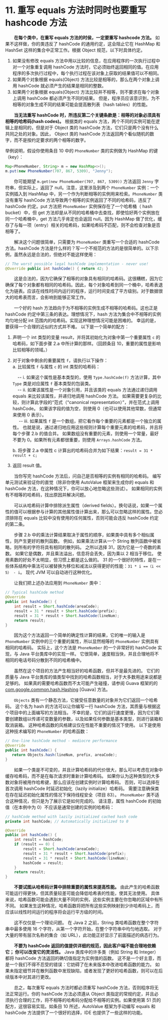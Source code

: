# 11. 重写 equals 方法时同时也要重写 hashcode 方法

&emsp;&emsp;**在每个类中，在重写 equals 方法的时侯，一定要重写 hashcode 方法。** 如果不这样做，你的类违反了 hashCode 的通用约定，这会阻止它在 HashMap 和 HashSet 这样的集合中正常工作。根据 Object 规范，以下时具体约定。

 1. 如果没有修改 equals 方法中用以比较的信息，在应用程序的一次执行过程中对一个对象重复调用 hashCode 方法时，它必须始终返回相同的值。在应用程序的多次执行过程中，每个执行过程在该对象上获取的结果值可以不相同。
 2. 如果两个对象根据 equals(Object) 方法比较是相等的，那么在两个对象上调用 hashCode 就必须产生的结果是相同的整数。
 3. 如果两个对象根据 equals(Object) 方法比较并不相等，则不要求在每个对象上调用 hashCode 都必须产生不同的结果。 但是，程序员应该意识到，为不相等的对象生成不同的结果可能会提高散列表（hash tables）的性能。

&emsp;&emsp;**当无法重写 hashCode 时，所违反第二个关键条款是：相等的对象必须具有相等的哈希码(hash codes)。** 根据类的 equals 方法，两个不同的实例可能在逻辑上是相同的，但是对于 Object 类的 hashCode 方法，它们只是两个没有什么共同之处的对象。因此， Object 类的 hashCode 方法返回两个看似随机的数字，而不是按约定要求的两个相等的数字。

举例说明，假设你使用条目 10 中的 `PhoneNumber` 类的实例做为 HashMap 的键（key）：

```java
Map<PhoneNumber, String> m = new HashMap<>();
m.put(new PhoneNumber(707, 867, 5309), "Jenny");
```

&emsp;&emsp;你可能期望 `m.get(new PhoneNumber(707, 867, 5309))` 方法返回 `Jenny` 字符串，但实际上，返回了 null。注意，这里涉及到两个 `PhoneNumber` 实例：一个实例插入到 HashMap 中，另一个作为判断相等的实例用来检索。`PhoneNumber` 类没有重写 hashCode 方法导致两个相等的实例返回了不同的哈希码，违反了 hashCode 约定。put 方法把 `PhoneNumber` 实例保存在了一个哈希桶（ hash bucket）中，但 get 方法却是从不同的哈希桶中去查找，即使恰好两个实例放在同一个哈希桶中，get 方法几乎肯定也会返回 null。因为 HashMap 做了优化，缓存了与每一项（entry）相关的哈希码，如果哈希码不匹配，则不会检查对象是否相等了。

&emsp;&emsp;解决这个问题很简单，只需要为 `PhoneNumber` 类重写一个合适的 hashCode 方法。hashCode 方法是什么样的？写一个不规范的方法的是很简单的。以下示例，虽然永远是合法的，但绝对不能这样使用：


```java
// The worst possible legal hashCode implementation - never use!
@Override public int hashCode() { return 42; }
```

&emsp;&emsp;这是合法的，因为它确保了相等的对象具有相同的哈希码。这很糟糕，因为它确保了每个对象都有相同的哈希码。因此，每个对象哈希到同一个桶中，哈希表退化为链表。应该在线性时间内运行的程序，运行时间变成了平方级别。对于数据很大的哈希表而言，会影响到能够正常工作。

&emsp;&emsp;一个好的 hash 方法趋向于为不相等的实例生成不相等的哈希码。这也正是 hashCode 约定中第三条的表达。理想情况下，hash 方法为集合中不相等的实例均匀地分配 int 范围内的哈希码。实现这种理想情况可能是困难的。 幸运的是，要获得一个合理的近似的方式并不难。 以下是一个简单的配方：

 1. 声明一个 int 类型的变量 result，并将其初始化为对象中第一个重要属性 `c` 的哈希码，如下面步骤 2.a 中所计算的那样。（回顾条目 10，重要的属性是影响比较相等的领域。）
 2. 对于对象中剩余的重要属性 `f`，请执行以下操作：<br/>
    a. 比较属性 `f` 与属性 `c` 的 int 类型的哈希码：<br/>
    
    &nbsp;&nbsp;&nbsp;&nbsp;-- i. 如果这个属性是基本类型的，使用 `Type.hashCode(f)` 方法计算，其中 `Type` 类是对应属性 `f` 基本类型的包装类。<br/>
    &nbsp;&nbsp;&nbsp;&nbsp;-- ii. 如果该属性是一个对象引用，并且该类的 equals 方法通过递归调用 equals 来比较该属性，并递归地调用 hashCode 方法。 如果需要更复杂的比较，则计算此字段的“范式（“canonical representation）”，并在范式上调用 hashCode。 如果该字段的值为空，则使用 0（也可以使用其他常数，但通常来使用 0 表示）。<br/>
      &nbsp;&nbsp;&nbsp;&nbsp; -- iii. 如果属性 `f` 是一个数组，把它看作每个重要的元素都是一个独立的属性。 也就是说，通过递归地应用这些规则计算每个重要元素的哈希码，并且将每个步骤 2.b 的值合并。 如果数组没有重要的元素，则使用一个常量，最好不要为 0。如果所有元素都很重要，则使用 `Arrays.hashCode` 方法。<br/>

    b. 将步骤 2.a 中属性 c 计算出的哈希码合并为如下结果：`result = 31 * result + c;`

 3. 返回 result 值。

&emsp;&emsp;当你写完 hashCode 方法后，问自己是否相等的实例有相同的哈希码。 编写单元测试来验证你的直觉（除非你使用 AutoValue 框架来生成你的 equals 和 hashCode 方法，在这种情况下，你可以放心地忽略这些测试）。 如果相同的实例有不相等的哈希码，找出原因并解决问题。

&emsp;&emsp;可以从哈希码计算中排除派生属性（derived fields）。换句话说，如果一个属性的值可以根据参与计算的其他属性值计算出来，那么可以忽略这样的属性。您必须排除在 equals 比较中没有使用的任何属性，否则可能会违反 hashCode 约定的第二条。

&emsp;&emsp;步骤 2.b 中的乘法计算结果取决于属性的顺序，如果类中具有多个相似属性，则产生更好的散列函数。 例如，如果乘法计算从一个 String 散列函数中被省略，则所有的字符将具有相同的散列码。 之所以选择 31，因为它是一个奇数的素数。 如果它是偶数，并且乘法溢出，信息将会丢失，因为乘以 2 相当于移位。 使用素数的好处不太明显，但习惯上都是这么做的。 31 的一个很好的特性，是在一些体系结构中乘法可以被替换为移位和减法以获得更好的性能：`31 * i ==（i << 5） - i`。 现代 JVM 可以自动进行这种优化。

&emsp;&emsp;让我们把上述办法应用到 `PhoneNumber` 类中：

```java
// Typical hashCode method
@Override 
public int hashCode() {
    int result = Short.hashCode(areaCode);
    result = 31 * result + Short.hashCode(prefix);
    result = 31 * result + Short.hashCode(lineNum);
    return result;
}
```

&emsp;&emsp;因为这个方法返回一个简单的确定性计算的结果，它的唯一的输入是 `PhoneNumber` 实例中的三个重要的属性，所以显然相等的 `PhoneNumber` 实例具有相同的哈希码。 实际上，这个方法是 `PhoneNumber` 的一个非常好的 hashCode 实现，与 Java 平台类库中的实现一样。 它很简单，速度相当快，并且合理地将不相同的电话号码分散到不同的哈希桶中。

&emsp;&emsp;虽然在这个项目的方法产生相当好的哈希函数，但并不是最先进的。 它们的质量与 Java 平台类库的值类型中找到的哈希函数相当，对于大多数用途来说都是足够的。 如果真的需要哈希函数而不太可能产生碰撞，请参阅 Guava 框架的的[com.google.common.hash.Hashing][1] [Guava] 方法。

&emsp;&emsp;`Objects` 类有一个静态方法，它接受任意数量的对象并为它们返回一个哈希码。 这个名为 hash 的方法可以让你编写一行 hashCode 方法，其质量与根据这个项目中的上面编写的方法相当。 不幸的是，它们的运行速度更慢，因为它们需要创建数组以传递可变数量的参数，以及如果任何参数是基本类型，则进行装箱和取消装箱。 这种哈希函数的风格建议仅在性能不重要的情况下使用。 以下是使用这种技术编写的 `PhoneNumber` 的哈希函数：


```java
// One-line hashCode method - mediocre performance
@Override
public int hashCode() {
   return Objects.hash(lineNum, prefix, areaCode);
}
```

&emsp;&emsp;如果一个类是不可变的，并且计算哈希码的代价很大，那么可以考虑在对象中缓存哈希码，而不是在每次请求时重新计算哈希码。 如果你认为这种类型的大多数对象将被用作哈希键，那么应该在创建实例时计算哈希码。 否则，可以选择在首次调用 hashCode 时延迟初始化（lazily initialize）哈希码。 需要注意确保类在存在延迟初始化属性的情况下保持线程安全（项目 83）。 `PhoneNumber` 类不适合这种情况，但只是为了展示它是如何完成的。 请注意，属性 hashCode 的初始值（在本例中为 0）不应该是通常创建的实例的哈希码：

```java
// hashCode method with lazily initialized cached hash code
private int hashCode; // Automatically initialized to 0

@Override 
public int hashCode() {
    int result = hashCode;
    if (result == 0) {
        result = Short.hashCode(areaCode);
        result = 31 * result + Short.hashCode(prefix);
        result = 31 * result + Short.hashCode(lineNum);
        hashCode = result;
    }
    return result;
}
```

&emsp;&emsp;**不要试图从哈希码计算中排除重要的属性来提高性能。** 由此产生的哈希函数可能运行得更快，但其质量较差可能会降低哈希表的性能，使其无法使用。 具体来说，哈希函数可能会遇到大量不同的实例，这些实例主要在你忽略的区域中有所不同。 如果发生这种情况，哈希函数将把所有这些实例映射到少许哈希码上，而应该以线性时间运行的程序将会运行平方级的时间。

&emsp;&emsp;这不仅仅是一个理论问题。 在 Java 2 之前，String 类哈希函数在整个字符串中最多使用 16 个字符，从第一个字符开始，在整个字符串中均匀地选取。 对于大量的带有层次名称的集合（如 URL），此功能正好显示了前面描述的病态行为。

&emsp;&emsp;**不要为 hashCode 返回的值提供详细的规范，因此客户端不能合理地依赖它； 你可以改变它的灵活性。** Java 类库中的许多类（例如 String 和 Integer）都将 hashCode 方法返回的确切值指定为实例值的函数。 这不是一个好主意，而是一个我们不得不忍受的错误：它妨碍了在未来版本中改进哈希函数的能力。 如果未指定细节并在散列函数中发现缺陷，或者发现了更好的哈希函数，则可以在后续版本中对其进行更改。

&emsp;&emsp;总之，每次重写 equals 方法时都必须重写 hashCode 方法，否则程序将无法正常运行。你的 hashCode 方法必须遵从 Object 类指定的常规约定，并且必须执行合理的工作，将不相等的哈希码分配给不相等的实例。如果使用第 51 页的配方，这很容易实现。如条目 10 所述，AutoValue 框架为手动编写 equals 和 hashCode 方法提供了一个很好的选择，IDE 也提供了一些这样的功能。



[1]: http://com.google.common.hash.hashing/
